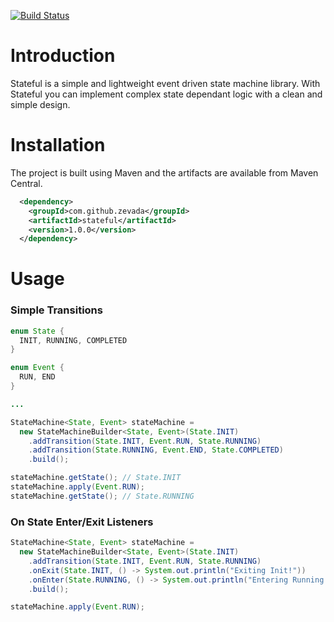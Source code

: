 [![Build Status](https://travis-ci.org/zevada/stateful.svg?branch=master)](https://travis-ci.org/zevada/stateful)

# Introduction

Stateful is a simple and lightweight event driven state machine library. With 
Stateful you can implement complex state dependant logic with a clean and simple design. 

# Installation

The project is built using Maven and the artifacts are available from Maven Central.

```xml
  <dependency>
    <groupId>com.github.zevada</groupId>
    <artifactId>stateful</artifactId>
    <version>1.0.0</version>
  </dependency>
```

# Usage

### Simple Transitions

```java
enum State {
  INIT, RUNNING, COMPLETED
}

enum Event {
  RUN, END
}

...

StateMachine<State, Event> stateMachine =
  new StateMachineBuilder<State, Event>(State.INIT)
    .addTransition(State.INIT, Event.RUN, State.RUNNING)
    .addTransition(State.RUNNING, Event.END, State.COMPLETED)
    .build();

stateMachine.getState(); // State.INIT
stateMachine.apply(Event.RUN);
stateMachine.getState(); // State.RUNNING
```

### On State Enter/Exit Listeners

```java
StateMachine<State, Event> stateMachine =
  new StateMachineBuilder<State, Event>(State.INIT)
    .addTransition(State.INIT, Event.RUN, State.RUNNING)
    .onExit(State.INIT, () -> System.out.println("Exiting Init!"))
    .onEnter(State.RUNNING, () -> System.out.println("Entering Running!"))
    .build();

stateMachine.apply(Event.RUN);
```
